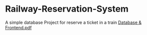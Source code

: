 # Railway-Reservation-System
A simple database Project for reserve a ticket in a train
[Database & Frontend.pdf](https://github.com/anco47/Railway-Reservation-System/files/8876716/Database.Frontend.pdf)
